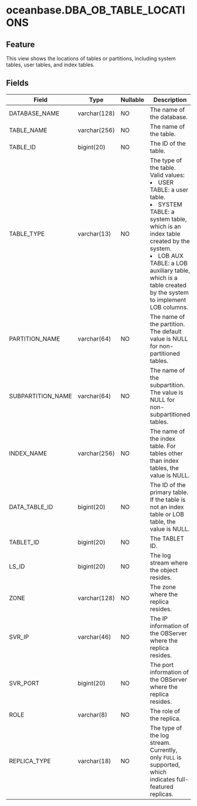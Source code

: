# oceanbase.DBA_OB_TABLE_LOCATIONS
## Feature
This view shows the locations of tables or partitions, including system tables, user tables, and index tables.
## Fields

| Field | Type | Nullable | Description |
| --- | --- | --- | --- |
| DATABASE_NAME | varchar(128) | NO | The name of the database. |
| TABLE_NAME | varchar(256) | NO | The name of the table. |
| TABLE_ID | bigint(20) | NO | The ID of the table. |
| TABLE_TYPE | varchar(13) | NO | The type of the table. Valid values:<li>USER TABLE: a user table.<li>SYSTEM TABLE: a system table, which is an index table created by the system.<li>LOB AUX TABLE: a LOB auxiliary table, which is a table created by the system to implement LOB columns. |
| PARTITION_NAME | varchar(64) | NO | The name of the partition. The default value is NULL for non-partitioned tables. |
| SUBPARTITION_NAME | varchar(64) | NO | The name of the subpartition. The value is NULL for non-subpartitioned tables. |
| INDEX_NAME | varchar(256) | NO | The name of the index table. For tables other than index tables, the value is NULL. |
| DATA_TABLE_ID | bigint(20) | NO | The ID of the primary table. If the table is not an index table or LOB table, the value is NULL. |
| TABLET_ID | bigint(20) | NO | The TABLET ID. |
| LS_ID | bigint(20) | NO | The log stream where the object resides. |
| ZONE | varchar(128) | NO | The zone where the replica resides. |
| SVR_IP | varchar(46) | NO | The IP information of the OBServer where the replica resides. |
| SVR_PORT | bigint(20) | NO | The port information of the OBServer where the replica resides. |
| ROLE | varchar(8) | NO | The role of the replica. |
| REPLICA_TYPE | varchar(18) | NO | The type of the log stream. Currently, only `FULL` is supported, which indicates full-featured replicas. |
